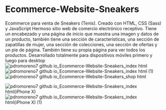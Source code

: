 # Ecommerce-Website-Sneakers
Ecommerce para venta de Sneakers (Tenis). Creado con HTML, CSS (Sass) y JavaScript 
Hermoso sitio web de comercio electrónico receptivo. Tiene un encabezado y una página de inicio que muestra una imagen y datos de un producto, también tiene una sección de características, una sección de zapatillas de mujer, una sección de colecciones, una sección de ofertas y un pie de página. También tiene su propia página para ver todos los productos. Desarrollado totalmente para dispositivos móviles primero y luego para desktop
![pdromoreno7 github io_Ecommerce-Website-Sneakers_index html](https://user-images.githubusercontent.com/72107810/125204720-49476000-e244-11eb-8a7b-255fa0432be9.png)
![pdromoreno7 github io_Ecommerce-Website-Sneakers_index html (1)](https://user-images.githubusercontent.com/72107810/125204724-4fd5d780-e244-11eb-9f56-e57c3fc4f91b.png)
![pdromoreno7 github io_Ecommerce-Website-Sneakers_shop html](https://user-images.githubusercontent.com/72107810/125204745-6c720f80-e244-11eb-8c81-ad135297be24.png)

![pdromoreno7 github io_Ecommerce-Website-Sneakers_index html(iPhone X)](https://user-images.githubusercontent.com/72107810/125204730-55332200-e244-11eb-85b7-1187b277b492.png)
![pdromoreno7 github io_Ecommerce-Website-Sneakers_index html(iPhone X) (1)](https://user-images.githubusercontent.com/72107810/125204731-56fce580-e244-11eb-9ad3-9dc4372ce259.png)

